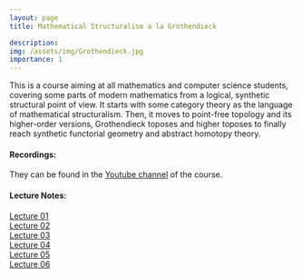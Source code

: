 ```yaml
---
layout: page
title: Mathematical Structuralism a la Grothendieck

description:
img: /assets/img/Grothendieck.jpg
importance: 1
---
```


This is a course aiming at all mathematics and computer science students, covering some parts of modern mathematics from a logical, synthetic structural point of view. It starts with some category theory as the language of mathematical structuralism. Then, it moves to point-free topology and its higher-order versions, Grothendieck toposes and higher toposes to finally reach synthetic functorial geometry and abstract homotopy theory.

#### Recordings:

They can be found in the [Youtube channel](https://www.youtube.com/channel/UCSHENrh8wDNs92j23JspaCQ?view_as=subscriber) of the course.

#### Lecture Notes:

[Lecture 01]()  
[Lecture 02](/assets/pdf/02.pdf)     
[Lecture 03](/assets/pdf/03.pdf)      
[Lecture 04](/assets/pdf/04.pdf)  
[Lecture 05](/assets/pdf/05.pdf)  
[Lecture 06](/assets/pdf/)  
 
